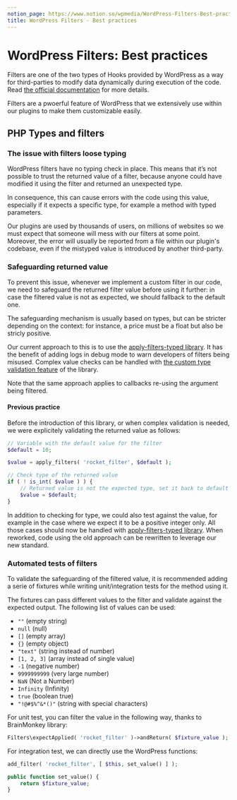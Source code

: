 ```yaml
---
notion_page: https://www.notion.so/wpmedia/WordPress-Filters-Best-practices-179498fcf4434006baae8d9b9950a5a7?pvs=4
title: WordPress Filters - Best practices
---
```


# WordPress Filters: Best practices 

Filters are one of the two types of Hooks provided by WordPress as a way for third-parties to modify data dynamically during execution of the code. Read [the official documentation](https://developer.wordpress.org/plugins/hooks/filters/) for more details.

Filters are a pwoerful feature of WordPress that we extensively use within our plugins to make them customizable easily.

## PHP Types and filters
### The issue with filters loose typing

WordPress filters have no typing check in place. This means that it’s not possible to trust the returned value of a filter, because anyone could have modified it using the filter and returned an unexpected type. 

In consequence, this can cause errors with the code using this value, especially if it expects a specific type, for example a method with typed parameters. 

Our plugins are used by thousands of users, on millions of websites so we must expect that someone will mess with our filters at some point. Moreover, the error will usually be reported from a file within our plugin's codebase, even if the mistyped value is introduced by another third-party.

### Safeguarding returned value
To prevent this issue, whenever we implement a custom filter in our code, we need to safeguard the returned filter value before using it further: in case the filtered value is not as expected, we should fallback to the default one. 

The safeguarding mechanism is usually based on types, but can be stricter depending on the context: for instance, a price must be a float but also be stricly positive.

Our current approach to this is to use the [apply-filters-typed library](https://github.com/wp-media/apply-filters-typed). It has the benefit of adding logs in debug mode to warn developers of filters being misused. Complex value checks can be handled with [the custom type validation feature](https://github.com/wp-media/apply-filters-typed?tab=readme-ov-file#create-your-own-type-validation) of the library.

Note that the same approach applies to callbacks re-using the argument being filtered.

#### Previous practice
Before the introduction of this library, or when complex validation is needed, we were explicitely validating the returned value as follows:
```php
// Variable with the default value for the filter
$default = 10;

$value = apply_filters( 'rocket_filter', $default );

// Check type of the returned value
if ( ! is_int( $value ) ) {
	// Returned value is not the expected type, set it back to default
	$value = $default;
}
```
In addition to checking for type, we could also test against the value, for example in the case where we expect it to be a positive integer only. All those cases should now be handled with [apply-filters-typed library](https://github.com/wp-media/apply-filters-typed). When reworked, code using the old approach can be rewritten to leverage our new standard.

### Automated tests of filters
To validate the safeguarding of the filtered value, it is recommended adding a serie of fixtures while writing unit/integration tests for the method using it.

The fixtures can pass different values to the filter and validate against the expected output. The following list of values can be used:

- `""` (empty string)
- `null` (null)
- `[]` (empty array)
- `{}` (empty object)
- `"text"` (string instead of number)
- `[1, 2, 3]` (array instead of single value)
- `-1` (negative number)
- `9999999999` (very large number)
- `NaN` (Not a Number)
- `Infinity` (Infinity)
- `true` (boolean true)
- `"!@#$%^&*()"` (string with special characters)

For unit test, you can filter the value in the following way, thanks to BrainMonkey library:

```php
Filters\expectApplied( 'rocket_filter' )->andReturn( $fixture_value );
```

For integration test, we can directly use the WordPress functions:
```php
add_filter( 'rocket_filter', [ $this, set_value() ] );

public function set_value() {
	return $fixture_value;
}
```

